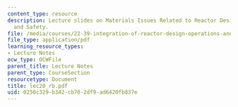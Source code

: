 ```yaml
---
content_type: resource
description: Lecture slides on Materials Issues Related to Reactor Design, Operation,
  and Safety.
file: /media/courses/22-39-integration-of-reactor-design-operations-and-safety-fall-2006/0250c329b342cb702df9ad6420fb837e_lec20_rb.pdf
file_type: application/pdf
learning_resource_types:
- Lecture Notes
ocw_type: OCWFile
parent_title: Lecture Notes
parent_type: CourseSection
resourcetype: Document
title: lec20_rb.pdf
uid: 0250c329-b342-cb70-2df9-ad6420fb837e
---
```

